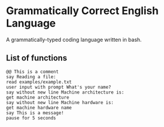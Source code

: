 # Grammatically Correct English Language
A grammatically-typed coding language written in bash. 

## List of functions
```
@@ This is a comment
say Reading a file:
read examples/example.txt
user input with prompt What's your name?
say without new line Machine architecture is: 
get machine architecture
say without new line Machine hardware is: 
get machine hardware name
say This is a message!
pause for 5 seconds
```
